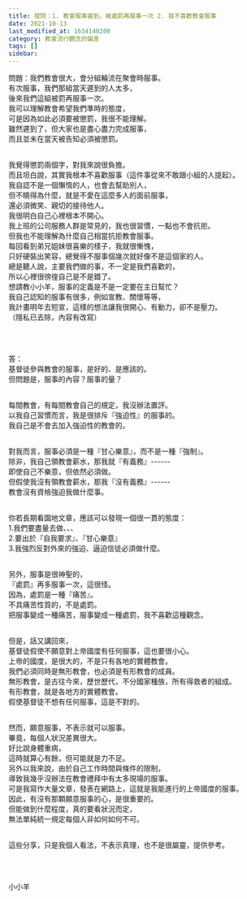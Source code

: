 ```yaml
---
title: 發問：1. 教會服事遲到，被處罰再服事一次 2. 我不喜歡教會服事
date: 2021-10-13
last_modified_at: 1634140200
category: 教會流行觀念的偏差
tags: []
sidebar: 
---
```


<p>問題：我們教會很大，會分組輪流在聚會時服事。<br/>
有次服事，我們那組當天遲到的人太多，<br/>
後來我們這組被罰再服事一次。<br/>
我可以理解教會希望我們準時的態度，<br/>
可是因為如此必須要被懲罰，我很不能理解。<br/>
雖然遲到了，但大家也是盡心盡力完成服事，<br/>
而且並未在當天被告知必須被懲罰。</p>
<p><br/>
我覺得懲罰兩個字，對我來說很負擔。<br/>
而且坦白說，其實我根本不喜歡服事（這件事從來不敢跟小組的人提起）。<br/>
我自認不是一個懶惰的人，也會去幫助別人，<br/>
但不曉得為什麼，就是不愛在這麼多人的面前服事，<br/>
還必須微笑、親切的接待他人。<br/>
我很明白自己心裡根本不開心。<br/>
我上班的公司服務人群是常見的，我也很習慣，一點也不會抗拒。<br/>
但我也不能理解為什麼自己相當抗拒教會服事。<br/>
每回看到弟兄姐妹很喜樂的樣子，我就很慚愧，<br/>
只好硬裝出笑容，總覺得不服事個幾次就好像不是這個家的人。<br/>
總是聽人說，主要我們做的事，不一定是我們喜歡的，<br/>
所以心裡很徬徨自己是不是錯了。<br/>
想請教小小羊，服事的定義是不是一定要在主日幫忙？<br/>
我自己認知的服事有很多，例如宣教、關懷等等，<br/>
我計畫明年去短宣，這樣的想法讓我很開心、有動力，卻不是壓力。<br/>
（隱私已去除，內容有改寫）</p>
<p> </p>
<p> <br/>
答：<br/>
基督徒參與教會的服事，是好的、是應該的。<br/>
但問題是，服事的內容？服事的量？</p>
<p><br/>
每間教會，有每間教會自己的規定，我沒辦法置評。<br/>
以我自己習慣而言，我是很排斥『強迫性』的服事的。<br/>
我自己是不會去加入強迫性的教會的。</p>
<p><br/>
對我而言，服事必須是一種『甘心樂意』，而不是一種『強制』。<br/>
除非，我自己領教會薪水，那我就『有義務』------<br/>
即使自己不樂意，但依然必須做。<br/>
但假使我沒有領教會薪水，那我『沒有義務』------<br/>
教會沒有資格強迫我做什麼事。</p>
<p><br/>
你若長期看園地文章，應該可以發現一個很一貫的態度：<br/>
1.我們要盡量去做、、、<br/>
2.要出於『自我要求』、『甘心樂意』<br/>
3.我強烈反對外來的強迫、逼迫信徒必須做什麼。<br/>
 </p>
<p>另外，服事是很神聖的，<br/>
『處罰』再多服事一次，這很怪。<br/>
因為，處罰是一種『痛苦』。<br/>
不具痛苦性質的，不是處罰。<br/>
把服事變成一種痛苦，服事變成一種處罰，我不喜歡這種觀念。</p>
<p><br/>
但是，話又講回來，<br/>
基督徒假使不願意對上帝國度有任何服事，這也要很小心。<br/>
上帝的國度，是很大的，不是只有各地的實體教會。<br/>
我們必須同時是無形教會，也必須是有形教會的成員。<br/>
無形教會，是古往今來，歷世歷代，不分國家種族，所有得救者的組成。<br/>
有形教會，就是各地方的實體教會。<br/>
假使基督徒不想有任何服事，這是不對的。</p>
<p><br/>
然而，願意服事，不表示就可以服事。<br/>
畢竟，每個人狀況差異很大。<br/>
好比說身體重病，<br/>
這時就算心有餘，但可能就是力不足。<br/>
另外以我來說，由於自己工作時間與條件的限制，<br/>
導致我幾乎沒辦法在教會禮拜中有太多現場的服事。<br/>
可是我寫作大量文章，發表在網路上，這就是我能進行的上帝國度的服事。<br/>
因此，有沒有那顆願意服事的心，是很重要的。<br/>
但能做到什麼程度，真的要看狀況而定，<br/>
無法單純統一規定每個人非如何如何不可。</p>
<p><br/>
這些分享，只是我個人看法，不表示真理，也不是很屬靈，提供參考。</p>
<p> </p>
<p><br/>
小小羊</p>
<p> </p>
